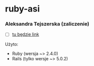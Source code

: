 # ruby-asi

### Aleksandra Tejszerska (zaliczenie) 

- [ ] [tu będzie link](/)

Użyto:

* Ruby (wersja ~> 2.4.0)
* Rails (tylko wersje ~> 5.0.2)
<!--* baza danych-->

<!--Dodatkowo należy napisać (wystarczy jeden akapit) jaki problem rozwiązuje aplikacja
i z jakich (niestandardowych) gemów skorzystano (lista, do czego użyto).-->

